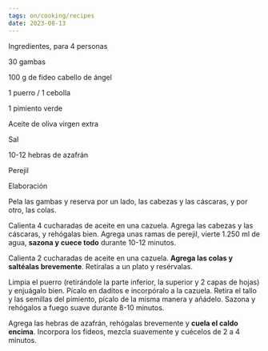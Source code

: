 ```yaml
---
tags: on/cooking/recipes
date: 2023-08-13
--- 
```


Ingredientes, para 4 personas

30 gambas

100 g de fideo cabello de ángel

1 puerro / 1 cebolla

1 pimiento verde

Aceite de oliva virgen extra

Sal

10-12 hebras de azafrán

Perejil

Elaboración

Pela las gambas y reserva por un lado, las cabezas y las cáscaras, y por otro, las colas.

Calienta 4 cucharadas de aceite en una cazuela. Agrega las cabezas y las cáscaras, y rehógalas bien. Agrega unas ramas de perejil, vierte 1.250 ml de agua, **sazona y cuece todo** durante 10-12 minutos.

Calienta 2 cucharadas de aceite en una cazuela. **Agrega las colas y saltéalas brevemente**. Retíralas a un plato y resérvalas.

Limpia el puerro (retirándole la parte inferior, la superior y 2 capas de hojas) y enjuágalo bien. Pícalo en daditos e incorpóralo a la cazuela. Retira el tallo y las semillas del pimiento, pícalo de la misma manera y añádelo. Sazona y rehógalos a fuego suave durante 8-10 minutos.

Agrega las hebras de azafrán, rehógalas brevemente y **cuela el caldo encima**. Incorpora los fideos, mezcla suavemente y cuécelos de 2 a 4 minutos.